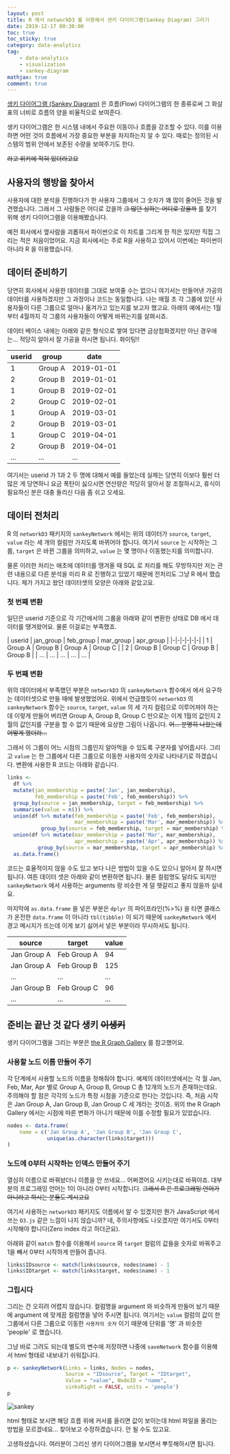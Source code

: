 ```yaml
---
layout: post
title: R 에서 networkD3 를 이용해서 샌키 다이어그램(Sankey Diagram) 그리기
date: 2019-12-17 00:30:00
toc: true
toc_sticky: true
category: data-analytics
tag:
    - data-analytics
    - visualization
    - sankey-diagram
mathjax: true
comment: true
---
```


[생키 다이어그램 (Sankey Diagram)](https://en.wikipedia.org/wiki/Sankey_diagram) 은 흐름(Flow) 다이어그램의 한 종류로써 그 화살표의 너비로 흐름의 양을 비율적으로 보여준다.

생키 다이어그램은 한 시스템 내에서 주요한 이동이나 흐름을 강조할 수 있다. 이를 이용하면 어떤 것이 흐름에서 가장 중요한 부분을 차지하는지 알 수 있다. 때로는 정의된 시스템의 범위 안에서 보존된 수량을 보여주기도 한다.

~~라고 위키에 적혀 있더라고요~~

## 사용자의 행방을 찾아서

사용자에 대한 분석을 진행하다가 한 사용자 그룹에서 그 숫자가 꽤 많이 줄어든 것을 발견했습니다. 그래서 그 사람들은 어디로 갔을까 ~~그 많던 싱하는 어디로 갔을까~~ 를 찾기 위해 생키 다이어그램을 이용해봤습니다.

예전 회사에서 옆사람을 괴롭혀서 파이썬으로 이 차트를 그리게 한 적은 있지만 직접 그리는 적은 처음이었어요. 지금 회사에서는 주로 R을 사용하고 있어서 이번에는 파이썬이 아니라 R 을 이용했습니다.

## 데이터 준비하기

당연히 회사에서 사용한 데이터를 그대로 보여줄 수는 없으니 여기서는 만들어낸 가공의 데이터를 사용하겠지만 그 과정이나 코드는 동일합니다. 나는 매월 초 각 그룹에 있던 사용자들이 다른 그룹으로 얼마나 옮겨가고 있는지를 보고자 했고요. 아래의 예에서는 1월부터 4월까지 각 그룹의 사용자들이 어떻게 바뀌는지를 살펴시죠.

데이터 베이스 내에는 아래와 같은 형식으로 쌓여 있다면 금상첨화겠지만 아닌 경우에는... 적당히 알아서 잘 가공을 하시면 됩니다. 화이팅!!

| userid | group | date |
|-|-|-|
| 1 | Group A | 2019-01-01 |
| 2 | Group B | 2019-01-01 |
| 1 | Group B | 2019-02-01 |
| 2 | Group C | 2019-02-01 |
| 1 | Group A | 2019-03-01 |
| 2 | Group B | 2019-03-01 |
| 1 | Group C | 2019-04-01 |
| 2 | Group B | 2019-04-01 |
| ...| ... | ... |

여기서는 userid 가 1과 2 두 명에 대해서 예를 들었는데 실제는 당연히 이보다 훨씬 더 많은 게 당연하니 요금 폭탄이 싫으시면 연산량은 적당히 알아서 잘 조절하시고, 휴식이 필요하신 분은 대충 돌리신 다음 좀 쉬고 오세요.

## 데이터 전처리

R 의 `networkD3` 패키지의 `sankeyNetwork` 에서는 위의 데이터가 `source`, `target`, `value` 라는 세 개의 컬럼만 가지도록 바뀌어야 합니다. 여기서 `source` 는 시작하는 그룹, `target` 은 바뀐 그룹을 의미하고, `value` 는 몇 명이나 이동했는지를 의미합니다.

물론 이러한 처리는 애초에 데이터를 땡겨올 때 SQL 로 처리를 해도 무방하지만 저는 관련 내용으로 다른 분석을 미리 R 로 진행하고 있었기 때문에 전처리도 그냥 R 에서 했습니다. 제가 가지고 왔던 데이터셋의 모양은 아래와 같았고요.

### 첫 번째 변환

일단은 userid 기준으로 각 기간에서의 그룹을 아래와 같이 변환한 상태로 DB 에서 데이터를 땡겨왔어요. 물론 이걸로는 부족했죠.

| userid | jan_group | feb_group | mar_group | apr_group |
|-|-|-|-|-|-|
| 1 | Group A | Group B | Group A | Group C |
| 2 | Group B | Group C | Group B | Group B |
| ... | ... | ... | ... | ... |

### 두 번째 변환

위의 데이터에서 부족했던 부분은 `networkD3` 의 `sankeyNetwork` 함수에서 에서 요구하는 데이터셋으로 만들 때에 발생했었어요. 위에서 언급했듯이 `networkD3` 의 `sankeyNetwork` 함수는 `source`, `target`, `value` 의 세 가지 컬럼으로 이루어져야 하는데 이렇게 만들어 버리면 Group A, Group B, Group C 만으로는 이게 1월의 값인지 2월의 값인지를 구분을 할 수 없기 때문에 요상한 그림이 나옵니다. ~~어... 분명히 나왔는데 어떻게 했더라...~~

그래서 이 그룹이 어느 시점의 그룹인지 알아먹을 수 있도록 구분자를 넣어줍시다. 그리고 `value` 는 한 그룹에서 다른 그룹으로 이동한 사용자의 숫자로 나타내기로 하겠습니다. 변환에 사용한 R 코드는 아래와 같습니다.

```r
links <-
  df %>%
  mutate(jan_membership = paste('Jan', jan_membership),
         feb_membership = paste('Feb', feb_membership)) %>%
  group_by(source = jan_membership, target = feb_membership) %>%
  summarise(value = n()) %>%
  union(df %>% mutate(feb_membership = paste('Feb', feb_membership),
                      mar_membership = paste('Mar', mar_membership)) %>%
           group_by(source = feb_membership, target = mar_membership) %>% summarise(value = n())) %>%
  union(df %>% mutate(mar_membership = paste('Mar', mar_membership),
                      apr_membership = paste('Apr', apr_membership)) %>%
          group_by(source = mar_membership, target = apr_membership) %>% summarise(value = n())) %>%
  as.data.frame()
```

코드는 효율적이지 않을 수도 있고 보다 나은 방법이 있을 수도 있으니 알아서 잘 하시면 됩니다. 여튼 데이터 셋은 아래와 같이 변환하면 됩니다. 물론 컬럼명도 달라도 되지만 `sankeyNetwork` 에서 사용하는 arguments 랑 비슷한 게 덜 헷갈리고 좋지 않을까 싶네요.

마지막에 `as.data.frame` 을 넣은 부분은 `dplyr` 의 파이프라인(%>%) 을 타면 클래스가 온전한 `data.frame` 이 아니라 `tbl(tibble)` 이 되기 때문에 `sankeyNetwork` 에서 경고 메시지가 뜨는데 이게 보기 싫어서 넣은 부분이라 무시하셔도 됩니다.

| source | target | value |
|-|-|-|
| Jan Group A | Feb Group A | 94 |
| Jan Group A | Feb Group B | 125 |
| ... | ... | ... |
| Jan Group B | Feb Group C | 96 |
| ... | ... | ... |

## 준비는 끝난 것 같다 생키 ~~이생키~~

생키 다이어그램을 그리는 부분은 [the R Graph Gallery](https://www.r-graph-gallery.com/sankey-diagram.html) 를 참고했어요.

### 사용할 노드 이름 만들어 주기

각 단계에서 사용할 노드의 이름을 정해줘야 합니다. 예제의 데이터셋에서는 각 월 Jan, Feb, Mar, Apr 별로 Group A, Group B, Group C 총 12개의 노드가 존재하는데요. 주의해야 할 점은 각각의 노드가 특정 시점을 기준으로 한다는 것입니다. 즉, 처음 시작은 Jan Group A, Jan Group B, Jan Group C 세 개라는 것이죠. 위의 the R Graph Gallery 에서는 시점에 따른 변화가 아니기 때문에 이를 수정할 필요가 있었습니다.

```r
nodes <- data.frame(
    name = c('Jan Group A', 'Jan Group B', 'Jan Group C',
             unique(as.character(links$target)))
)
```

### 노드에 0부터 시작하는 인덱스 만들어 주기

열심히 이름으로 바꿔놨더니 이름을 안 쓰네요... 어쩌겠어요 시키는대로 바꿔야죠. 대부분의 프로그래밍 언어는 1이 아니라 0부터 시작합니다. ~~그래서 R 은 프로그래밍 언어가 아니라고 하시는 분들도 계시고요~~

여기서 사용하는 `networkD3` 패키지도 이름에서 알 수 있겠지만 뭔가 JavaScript 에서 쓰는 `D3.js` 같은 느낌이 나지 않습니까? 네, 주의사항에도 나오겠지만 여기서도 0부터 시작해야 합니다(Zero index 라고 하더군요).

아래와 같이 `match` 함수를 이용해서 `source` 와 `target` 컬럼의 값들을 숫자로 바꿔주고 1을 빼서 0부터 시작하게 만들어 줍니다.

```r
links$IDsource <- match(links$source, nodes$name) - 1
links$IDtarget <- match(links$target, nodes$name) - 1

```

### 그립시다

그리는 건 오히려 어렵지 않습니다. 컬럼명을 argument 와 비슷하게 만들어 놨기 때문에 argument 에 맞게끔 컬럼명을 넣어 주시면 됩니다. 여기서는 `value` 컬럼의 값이 한 그룹에서 다른 그룹으로 이동한 `사용자의 숫자` 이기 때문에 단위를 '명' 과 비슷한 'people' 로 했습니다.

그냥 바로 그려도 되는데 별도의 변수에 저장하면 나중에 `saveNetwork` 함수를 이용해서 html 형태로 내보내기 쉬워집니다.

```r
p <- sankeyNetwork(Links = links, Nodes = nodes,
                   Source = "IDsource", Target = "IDtarget",
                   Value = "value", NodeID = "name",
                   sinksRight = FALSE, units = 'people')
p
```

![sankey](/images/2019-12-17-drawing-sankey-diagram-using-networkd3/2019-12-17-drawing-sankey-daigram-using-networkd3-in-r.png)

html 형태로 보시면 해당 흐름 위에 커서를 올리면 값이 보이는데 html 파일을 올리는 방법을 모르겠네요... 찾아보고 수정하겠습니다. 안 될 수도 있고요.

고생하셨습니다. 여러분이 그리신 생키 다이어그램을 보시면서 뿌듯해하시면 됩니다.
